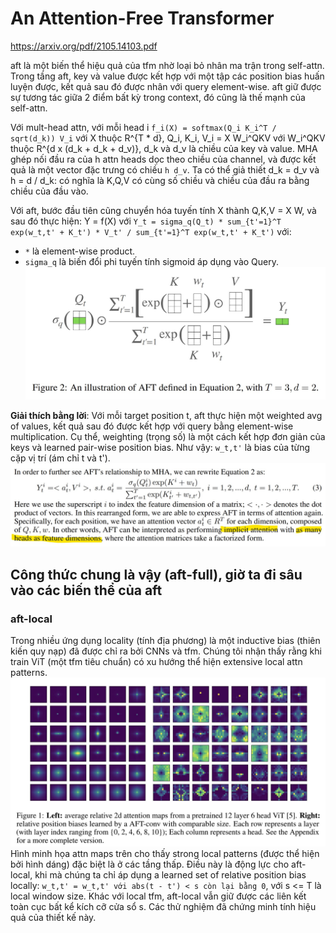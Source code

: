 # An Attention-Free Transformer
https://arxiv.org/pdf/2105.14103.pdf

aft là một biến thể hiệu quả của tfm nhờ loại bỏ nhân ma trận trong self-attn. Trong tầng aft, key và value được kết hợp với một tập các position bias huấn luyện được, kết quả sau đó được nhân với query element-wise. aft giữ được sự tương tác giữa 2 điểm bất kỳ trong context, đó cũng là thế mạnh của self-attn.

Với mult-head attn, với mỗi head i `f_i(X) = softmax(Q_i K_i^T / sqrt(d_k)) V_i` với X thuộc R^{T * d}, Q_i, K_i, V_i = X W_i^QKV với 
W_i^QKV thuộc R^{d x (d_k + d_k + d_v)}, d_k và d_v là chiều của key và value. MHA ghép nối đầu ra của h attn heads dọc theo chiều của channel, và được kết quả là một vector đặc trưng có chiều `h d_v`. Ta có thể giả thiết d_k = d_v và h = d / d_k: có nghĩa là K,Q,V có cùng số chiều và chiều của đầu ra bằng chiều của đầu vào.

Với aft, bước đầu tiên cũng chuyển hóa tuyến tính X thành Q,K,V = X W, và sau đó thực hiện: Y = f(X) với
`Y_t = sigma_q(Q_t) * sum_{t'=1}^T exp(w_t,t' + K_t') * V_t' / sum_{t'=1}^T exp(w_t,t' + K_t')` với:
- `*` là element-wise product.
- `sigma_q` là biến đổi phi tuyến tính sigmoid áp dụng vào Query.
![](files/aft-00.jpg)

__Giải thích bằng lời__: Với mỗi target position t, aft thực hiện một weighted avg of values, kết quả sau đó được kết hợp với query bằng element-wise multiplication. Cụ thể, weighting (trọng số) là một cách kết hợp đơn giản của keys và learned pair-wise position bias. Như vậy: `w_t,t'` là bias của từng cặp vị trí (ám chỉ t và t').
![](files/aft-01.jpg)

## Công thức chung là vậy (aft-full), giờ ta đi sâu vào các biến thể của aft

### aft-local

Trong nhiều ứng dụng locality (tính địa phương) là một inductive bias (thiên kiến quy nạp) đã được chỉ ra bởi CNNs và tfm. Chúng tôi nhận thấy rằng khi train ViT (một tfm tiêu chuẩn) có xu hướng thể hiện extensive local attn patterns.
![](files/aft-02.jpg)
Hình minh họa attn maps trên cho thấy strong local patterns (được thể hiện bởi hình dáng) đặc biệt là ở các tầng thấp. Điều này là động lực cho aft-local, khi mà chúng ta chỉ áp dụng a learned set of relative position bias locally:
`w_t,t' = w_t,t' với abs(t - t') < s còn lại bằng 0`, với s <= T là local window size. Khác với local tfm, aft-local vẫn giữ được các liên kết toàn cục bất kể kích cỡ cửa sổ s. Các thử nghiệm đã chứng minh tính hiệu quả của thiết kế này.
